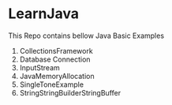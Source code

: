 # LearnJava 

This Repo contains bellow Java Basic Examples
1. CollectionsFramework
2. Database Connection
3. InputStream
4. JavaMemoryAllocation
5. SingleToneExample
6. StringStringBuilderStringBuffer
